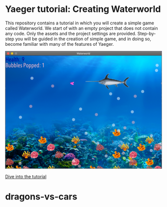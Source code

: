 # Yaeger tutorial: Creating Waterworld

This repository contains a tutorial in which you will create a simple game called Waterworld. We start of with an empty
project that does not contain any code. Only the assets and the project settings are provided. Step-by-step you will be
guided in the creation of simple game, and in doing so, become familiar with many of the features of Yaeger.

![Waterworld](docs/images/game/game.png)

[Dive into the tutorial](https://han-yaeger.github.io/yaeger-tutorial/)


# dragons-vs-cars

